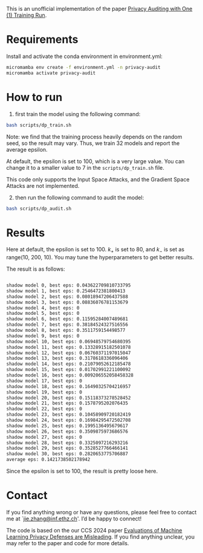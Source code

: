 This is an unofficial implementation of the paper [Privacy Auditing with One (1) Training Run](https://arxiv.org/abs/2305.08846).

# Requirements

Install and activate the conda environment in environment.yml:

```bash
micromamba env create -f environment.yml -n privacy-audit
micromamba activate privacy-audit
```

# How to run

1. first train the model using the following command:
```bash
bash scripts/dp_train.sh
```

Note: we find that the training process heavily depends on the random seed, so the result may vary. Thus, we train 32 models and report the average epsilon.

At default, the epsilon is set to 100, which is a very large value. You can change it to a smaller value to 7 in the `scripts/dp_train.sh` file.

This code only supports the Input Space Attacks, and the Gradient Space Attacks are not implemented. 



2. then run the following command to audit the model:
```bash
bash scripts/dp_audit.sh
```



# Results
Here at default, the epsilon is set to 100. 
$k_+$ is set to 80, and $k_-$ is set as range(10, 200, 10). You may tune the hyperparameters to get better results. 

The result is as follows:

```markdown

shadow model 0, best eps: 0.043622709810733795
shadow model 1, best eps: 0.2546472381800413
shadow model 2, best eps: 0.08018947206437588
shadow model 3, best eps: 0.08836076781153679
shadow model 4, best eps: 0
shadow model 5, best eps: 0
shadow model 6, best eps: 0.11595284007489681
shadow model 7, best eps: 0.38184524327516556
shadow model 8, best eps: 0.3511759154498577
shadow model 9, best eps: 0
shadow model 10, best eps: 0.06948579754680395
shadow model 11, best eps: 0.13328915182501078
shadow model 12, best eps: 0.06760371197015047
shadow model 13, best eps: 0.3178618336096406
shadow model 14, best eps: 0.21079052612185478
shadow model 15, best eps: 0.01702991221100092
shadow model 16, best eps: 0.009206552058458328
shadow model 17, best eps: 0
shadow model 18, best eps: 0.16490325704216957
shadow model 19, best eps: 0
shadow model 20, best eps: 0.15118373278528452
shadow model 21, best eps: 0.1578795202076435
shadow model 22, best eps: 0
shadow model 23, best eps: 0.10458909720182419
shadow model 24, best eps: 0.16984295472502708
shadow model 25, best eps: 0.1995136495679617
shadow model 26, best eps: 0.3509875973686576
shadow model 27, best eps: 0
shadow model 28, best eps: 0.3325097216293216
shadow model 29, best eps: 0.3528527766466141
shadow model 30, best eps: 0.2820653775706887
average eps: 0.1421738502178942

```

Since the epsilon is set to 100, the result is pretty loose here.


# Contact

If you find anything wrong or have any questions, please feel free to contact me at `jie.zhang@inf.ethz.ch'.  I’d be happy to connect!

The code is based on the our CCS 2024 paper [Evaluations of Machine Learning Privacy Defenses are Misleading](https://arxiv.org/abs/2404.17399). If you find anything unclear, you may refer to the paper and code for more details.

